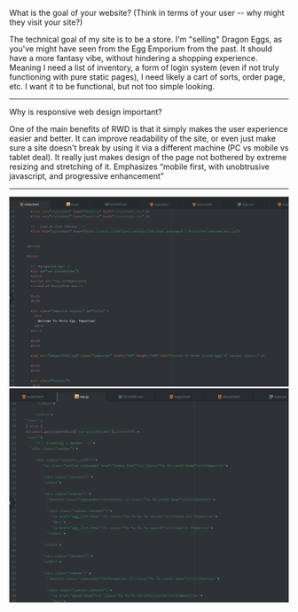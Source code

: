 What is the goal of your website? (Think in terms of your user -- why might they visit your site?)

The technical goal of my site is to be a store. I'm "selling" Dragon Eggs, as you've might have seen from the Egg Emporium from the past. It should have a more fantasy vibe, without hindering a shopping experience. Meaning I need a list of inventory, a form of login system (even if not truly functioning with pure static pages), I need likely a cart of sorts, order page, etc. I want it to be functional, but not too simple looking.

--------------------

Why is responsive web design important?

One of the main benefits of RWD is that it simply makes the user experience easier and better. It can improve readability of the site, or even just make sure a site doesn't break by using it via a different machine (PC vs mobile vs tablet deal). It really just makes design of the page not bothered by extreme resizing and stretching of it.
Emphasizes “mobile first, with unobtrusive javascript, and progressive enhancement”

--------------------

![Screenshot](./images/indexscreen.PNG)
![Screenshot](./images/navscreen.PNG)

